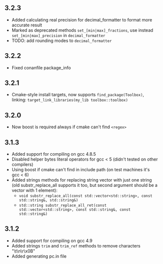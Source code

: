 ## 3.2.3

- Added calculating real precision for decimal_formatter to format more accurate result
- Marked as deprecated methods `set_[min|max]_fractions`, use instead `set_[min|max]_precision` in `decimal_formatter`
- TODO: add rounding modes to `decimal_formatter`

## 3.2.2

- Fixed conanfile package_info

## 3.2.1

- Cmake-style install targets, now supports `find_package(Toolbox)`,
  linking: `target_link_libraries(my_lib toolbox::toolbox)`

## 3.2.0

- Now boost is required always if cmake can't find `<regex>`

## 3.1.3
- Added support for compiling on gcc 4.8.5
- Disabled helper bytes literal operators for gcc < 5 (didn't tested on other compilers)
- Using boost if cmake can't find <regex> in include path (on test machines it's gcc < 6)
- Added strings methods for replacing string vector with just one string (old substr_replace_all supports it too, but second argument should be a vector with 1 element):
    - `void substr_replace_all(const std::vector<std::string>, const std::string&, std::string&)`
    - `std::string substr_replace_all_ret(const std::vector<std::string>, const std::string&, const std::string&)`

## 3.1.2
- Added support for compiling on gcc 4.9
- Added strings `trim` and `trim_ref` methods to remove characters "\t\n\r\x0B"
- Added generating pc.in file
